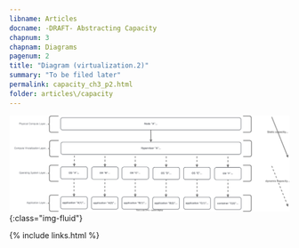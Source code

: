 ```yaml
---
libname: Articles
docname: -DRAFT- Abstracting Capacity
chapnum: 3
chapnam: Diagrams
pagenum: 2
title: "Diagram (virtualization.2)"
summary: "To be filed later"
permalink: capacity_ch3_p2.html
folder: articles\/capacity
---
```


![image](./capacity-virt-2.drawio.svg){:class="img-fluid"}

{% include links.html %}